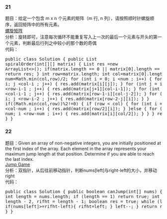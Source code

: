 ### 21
题目：给定一个包含 m x n 个元素的矩阵（m 行, n 列），请按照顺时针螺旋顺序，返回矩阵中的所有元素。  
[螺旋矩阵](https://leetcode-cn.com/problems/spiral-matrix/description/)  
分析：旋转即可，注意每次循环不能重复写入上一次的最后一个元素与开头的第一个元素，判断最后行列之中较小的那个数的奇偶  
代码：<pre>public class Solution {
    public List<Integer> spiralOrder(int[][] matrix) {
        List<Integer> res =new ArrayList<>();
        if(matrix.length == 0 || matrix[0].length == 0){
            return res;
        }
        int row=matrix.length;
        int col=matrix[0].length;
        int num=Math.min(col,row)/2;
        for (int i = 0; i <num ; i++) {
            for (int j = i; j <col-i ; j++) {
                res.add(matrix[i][j]);
            }
            for (int j = i; j <row-i-1 ; j++) {
                res.add(matrix[j+1][col-i-1]);
            }
            for (int j = i; j <col-i-1 ; j++) {
                res.add(matrix[row-1-i][col-j-2]);
            }
            for (int j = i; j <row-i-2 ; j++) {
                res.add(matrix[row-2-j][i]);
            }
        }
        if((Math.min(col,row))%2!=0) {
            if (row < col) {
                for (int i = num; i <col-num ; i++) {
                    res.add(matrix[row/2][i]);
                }
            }else {
                for (int i = num; i <row-num ; i++) {
                    res.add(matrix[i][col/2]);
                }
            }
        }
        return res;
    }
}</pre>  

### 22
题目：Given an array of non-negative integers, you are initially positioned at the first index of the array.
Each element in the array represents your maximum jump length at that position.
Determine if you are able to reach the last index.  
[Jump Game](https://leetcode.com/problems/jump-game/description/)   
分析：双指针，从后往前移动指针，判断nums[left]与right-left的大小，并移动right  
代码：<pre>public class Solution {
    public boolean canJump(int[] nums) {
        int length = nums.length;
        if (length == 1) return true;
        int left = length - 2, rifht = length - 1;
        boolean res = true;
        while (left>=0){
            if(nums[left]>=rifht-left){
                rifht=left;
            }
            left--;
        }
        return rifht==0;
    }
}</pre>
##